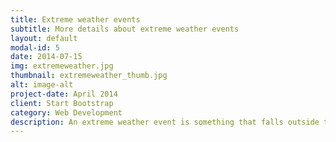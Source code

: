 ```yaml
---
title: Extreme weather events
subtitle: More details about extreme weather events
layout: default
modal-id: 5
date: 2014-07-15
img: extremeweather.jpg
thumbnail: extremeweather_thumb.jpg
alt: image-alt
project-date: April 2014
client: Start Bootstrap
category: Web Development
description: An extreme weather event is something that falls outside the realm of normal weather patterns. It can range from superpowerful hurricanes to torrential downpours to extended hot dry weather and more. Extreme weather events are, themselves, troublesome, but the effects of such extremes, including damaging winds, floods, drought and wildfires, can be devastating.
---
```

